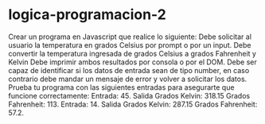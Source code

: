 # logica-programacion-2
Crear un programa en Javascript que realice lo siguiente:
Debe solicitar al usuario la temperatura en grados Celsius por prompt o por un input.
Debe convertir la temperatura ingresada de grados Celsius a grados Fahrenheit y Kelvin
Debe imprimir ambos resultados por consola o por el DOM.
Debe ser capaz de identificar si los datos de entrada sean de tipo number, en caso contrario debe mandar un mensaje de error y volver a solicitar los datos.
Prueba tu programa con las siguientes entradas para asegurarte que funcione correctamente:
Entrada: 
45.
Salida
Grados Kelvin: 318.15
Grados Fahrenheit: 113. 
Entrada:
 14.
Salida
Grados Kelvin: 287.15
Grados Fahrenheit: 57.2. 
